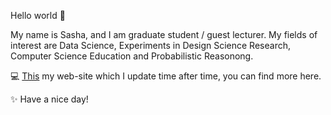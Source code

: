 Hello world 👋

My name is Sasha, and I am graduate student / guest lecturer. My fields of interest are Data Science, Experiments in Design Science Research, Computer Science Education and Probabilistic Reasonong.

💻 [This](https://alexpoov.github.io/) my web-site which I update time after time, you can find more here.

✨ Have a nice day!

